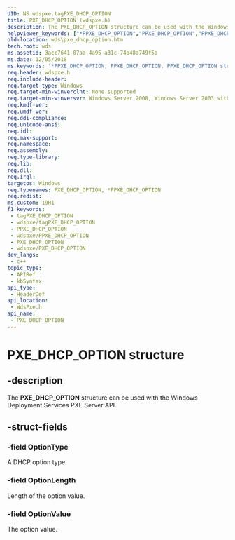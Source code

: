 ```yaml
---
UID: NS:wdspxe.tagPXE_DHCP_OPTION
title: PXE_DHCP_OPTION (wdspxe.h)
description: The PXE_DHCP_OPTION structure can be used with the Windows Deployment Services PXE Server API.
helpviewer_keywords: ["*PPXE_DHCP_OPTION","PPXE_DHCP_OPTION","PPXE_DHCP_OPTION structure pointer [Windows Deployment Services]","PXE_DHCP_OPTION","PXE_DHCP_OPTION structure [Windows Deployment Services]","wds.pxe_dhcp_option","wdspxe/PPXE_DHCP_OPTION","wdspxe/PXE_DHCP_OPTION"]
old-location: wds\pxe_dhcp_option.htm
tech.root: wds
ms.assetid: 3acc7641-07aa-4a95-a31c-74b48a749f5a
ms.date: 12/05/2018
ms.keywords: '*PPXE_DHCP_OPTION, PPXE_DHCP_OPTION, PPXE_DHCP_OPTION structure pointer [Windows Deployment Services], PXE_DHCP_OPTION, PXE_DHCP_OPTION structure [Windows Deployment Services], wds.pxe_dhcp_option, wdspxe/PPXE_DHCP_OPTION, wdspxe/PXE_DHCP_OPTION'
req.header: wdspxe.h
req.include-header: 
req.target-type: Windows
req.target-min-winverclnt: None supported
req.target-min-winversvr: Windows Server 2008, Windows Server 2003 with SP2 [desktop apps only]
req.kmdf-ver: 
req.umdf-ver: 
req.ddi-compliance: 
req.unicode-ansi: 
req.idl: 
req.max-support: 
req.namespace: 
req.assembly: 
req.type-library: 
req.lib: 
req.dll: 
req.irql: 
targetos: Windows
req.typenames: PXE_DHCP_OPTION, *PPXE_DHCP_OPTION
req.redist: 
ms.custom: 19H1
f1_keywords:
 - tagPXE_DHCP_OPTION
 - wdspxe/tagPXE_DHCP_OPTION
 - PPXE_DHCP_OPTION
 - wdspxe/PPXE_DHCP_OPTION
 - PXE_DHCP_OPTION
 - wdspxe/PXE_DHCP_OPTION
dev_langs:
 - c++
topic_type:
 - APIRef
 - kbSyntax
api_type:
 - HeaderDef
api_location:
 - WdsPxe.h
api_name:
 - PXE_DHCP_OPTION
---
```


# PXE_DHCP_OPTION structure


## -description

The <b>PXE_DHCP_OPTION</b> structure can be used with the Windows Deployment Services PXE Server API.

## -struct-fields

### -field OptionType

A DHCP option type.

### -field OptionLength

Length of the option value.

### -field OptionValue

The option value.


